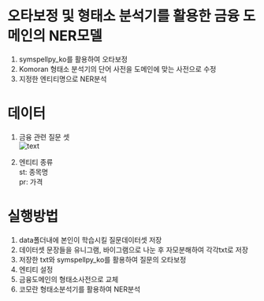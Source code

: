# 오타보정 및 형태소 분석기를 활용한 금융 도메인의 NER모델  
1. symspellpy_ko를 활용하여 오타보정
2. Komoran 형태소 분석기의 단어 사전을 도메인에 맞는 사전으로 수정
3. 지정한 엔티티명으로 NER분석

# 데이터
1. 금융 관련 질문 셋  
![text](https://user-images.githubusercontent.com/94896717/210909296-2c9f21d9-550b-4303-a8d1-77b29a40141d.png)
  
  
2. 엔티티 종류  
st: 종목명  
pr: 가격

# 실행방법
1. data폴더내에 본인이 학습시킬 질문데이터셋 저장 
2. 데이터셋 문장들을 유니그램, 바이그램으로 나눈 후 자모분해하여 각각txt로 저장
3. 저장한 txt와 symspellpy_ko를 활용하여 질문의 오타보정
4. 엔티티 설정
5. 금융도메인의 형태소사전으로 교체
6. 코모란 형태소분석기를 활용하여 NER분석

